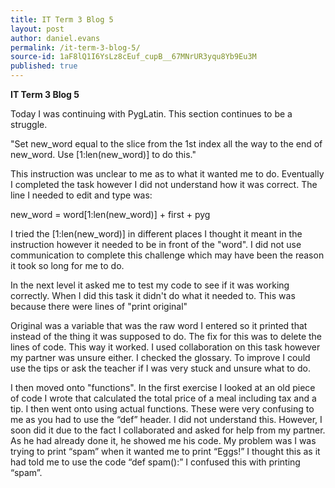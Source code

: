 ```yaml
---
title: IT Term 3 Blog 5
layout: post
author: daniel.evans
permalink: /it-term-3-blog-5/
source-id: 1aF8lQ1I6YsLz8cEuf_cupB__67MNrUR3yqu8Yb9Eu3M
published: true
---
```

**IT Term 3 Blog 5**

Today I was continuing with PygLatin. This section continues to be a struggle.

"Set new_word equal to the slice from the 1st index all the way to the end of new_word. Use [1:len(new_word)] to do this."

This instruction was unclear to me as to what it wanted me to do. Eventually I completed the task however I did not understand how it was correct. The line I needed to edit and type was:

new_word = word[1:len(new_word)] + first + pyg 

I tried the [1:len(new_word)] in different places I thought it meant in the instruction however it needed to be in front of the "word". I did not use communication to complete this challenge which may have been the reason it took so long for me to do. 

In the next level it asked me to test my code to see if it was working correctly. When I did this task it didn't do what it needed to. This was because there were lines of "print original"

Original was a variable that was the raw word I entered so it printed that instead of the thing it was supposed to do. The fix for this was to delete the lines of code. This way it worked. I used collaboration on this task however my partner was unsure either. I checked the glossary. To improve I could use the tips or ask the teacher if I was very stuck and unsure what to do.

I then moved onto "functions". In the first exercise I looked at an old piece of code I wrote that calculated the total price of a meal including tax and a tip. I then went onto using actual functions. These were very confusing to me as you had to use the “def” header. I did not understand this. However, I soon did it due to the fact I collaborated and asked for help from my partner. As he had already done it, he showed me his code. My problem was I was trying to print “spam” when it wanted me to print “Eggs!” I thought this as it had told me to use the code “def spam():” I confused this with printing “spam”.

